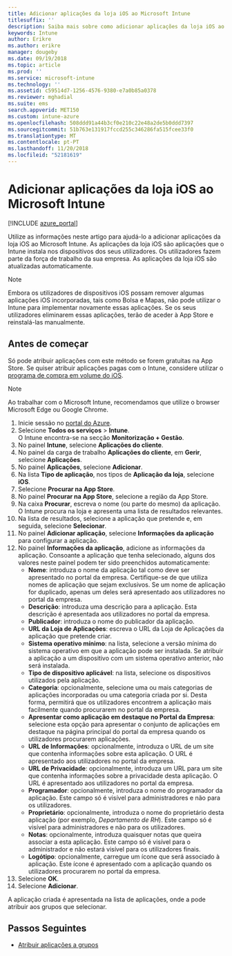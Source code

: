 ```yaml
---
title: Adicionar aplicações da loja iOS ao Microsoft Intune
titlesuffix: ''
description: Saiba mais sobre como adicionar aplicações da loja iOS ao Microsoft Intune.
keywords: Intune
author: Erikre
ms.author: erikre
manager: dougeby
ms.date: 09/19/2018
ms.topic: article
ms.prod: ''
ms.service: microsoft-intune
ms.technology: ''
ms.assetid: c59514d7-1256-4576-9380-e7a0b85a0378
ms.reviewer: mghadial
ms.suite: ems
search.appverid: MET150
ms.custom: intune-azure
ms.openlocfilehash: 508ddd91a44b3cf0e210c22e48a2de5b0ddd7397
ms.sourcegitcommit: 51b763e131917fccd255c346286fa515fcee33f0
ms.translationtype: MT
ms.contentlocale: pt-PT
ms.lasthandoff: 11/20/2018
ms.locfileid: "52181619"
---
```

# <a name="add-ios-store-apps-to-microsoft-intune"></a>Adicionar aplicações da loja iOS ao Microsoft Intune

[!INCLUDE [azure_portal](./includes/azure_portal.md)]

Utilize as informações neste artigo para ajudá-lo a adicionar aplicações da loja iOS ao Microsoft Intune. As aplicações da loja iOS são aplicações que o Intune instala nos dispositivos dos seus utilizadores. Os utilizadores fazem parte da força de trabalho da sua empresa. As aplicações da loja iOS são atualizadas automaticamente.

>[!NOTE]
>Embora os utilizadores de dispositivos iOS possam remover algumas aplicações iOS incorporadas, tais como Bolsa e Mapas, não pode utilizar o Intune para implementar novamente essas aplicações. Se os seus utilizadores eliminarem essas aplicações, terão de aceder à App Store e reinstalá-las manualmente.

## <a name="before-you-start"></a>Antes de começar

Só pode atribuir aplicações com este método se forem gratuitas na App Store. Se quiser atribuir aplicações pagas com o Intune, considere utilizar o [programa de compra em volume do iOS](vpp-apps-ios.md).

>[!NOTE]
>Ao trabalhar com o Microsoft Intune, recomendamos que utilize o browser Microsoft Edge ou Google Chrome.

1. Inicie sessão no [portal do Azure](https://portal.azure.com).
2. Selecione **Todos os serviços** > **Intune**.  
    O Intune encontra-se na secção **Monitorização + Gestão**.
3. No painel **Intune**, selecione **Aplicações do cliente**.
4. No painel da carga de trabalho **Aplicações do cliente**, em **Gerir**, selecione **Aplicações**.
5. No painel **Aplicações**, selecione **Adicionar**.
6. Na lista **Tipo de aplicação**, nos tipos de **Aplicação da loja**, selecione **iOS**.
7. Selecione **Procurar na App Store**.
8. No painel **Procurar na App Store**, selecione a região da App Store.
9. Na caixa **Procurar**, escreva o nome (ou parte do mesmo) da aplicação.  
    O Intune procura na loja e apresenta uma lista de resultados relevantes.
10. Na lista de resultados, selecione a aplicação que pretende e, em seguida, selecione **Selecionar**.
11. No painel **Adicionar aplicação**, selecione **Informações da aplicação** para configurar a aplicação.
12. No painel **Informações da aplicação**, adicione as informações da aplicação. Consoante a aplicação que tenha selecionado, alguns dos valores neste painel podem ter sido preenchidos automaticamente:
    - **Nome**: introduza o nome da aplicação tal como deve ser apresentado no portal da empresa. Certifique-se de que utiliza nomes de aplicação que sejam exclusivos. Se um nome de aplicação for duplicado, apenas um deles será apresentado aos utilizadores no portal da empresa.
    - **Descrição**: introduza uma descrição para a aplicação. Esta descrição é apresentada aos utilizadores no portal da empresa.
    - **Publicador**: introduza o nome do publicador da aplicação.
    - **URL da Loja de Aplicações**: escreva o URL da Loja de Aplicações da aplicação que pretende criar.
    - **Sistema operativo mínimo**: na lista, selecione a versão mínima do sistema operativo em que a aplicação pode ser instalada. Se atribuir a aplicação a um dispositivo com um sistema operativo anterior, não será instalada.
    - **Tipo de dispositivo aplicável**: na lista, selecione os dispositivos utilizados pela aplicação.
    - **Categoria**: opcionalmente, selecione uma ou mais categorias de aplicações incorporadas ou uma categoria criada por si. Desta forma, permitirá que os utilizadores encontrem a aplicação mais facilmente quando procurarem no portal da empresa.
    - **Apresentar como aplicação em destaque no Portal da Empresa**: selecione esta opção para apresentar o conjunto de aplicações em destaque na página principal do portal da empresa quando os utilizadores procurarem aplicações.
    - **URL de Informações**: opcionalmente, introduza o URL de um site que contenha informações sobre esta aplicação. O URL é apresentado aos utilizadores no portal da empresa.
    - **URL de Privacidade**: opcionalmente, introduza um URL para um site que contenha informações sobre a privacidade desta aplicação. O URL é apresentado aos utilizadores no portal da empresa.
    - **Programador**: opcionalmente, introduza o nome do programador da aplicação. Este campo só é visível para administradores e não para os utilizadores.
    - **Proprietário**: opcionalmente, introduza o nome do proprietário desta aplicação (por exemplo, *Departamento de RH*). Este campo só é visível para administradores e não para os utilizadores.
    - **Notas**: opcionalmente, introduza quaisquer notas que queira associar a esta aplicação. Este campo só é visível para o administrador e não estará visível para os utilizadores finais.
    - **Logótipo**: opcionalmente, carregue um ícone que será associado à aplicação. Este ícone é apresentado com a aplicação quando os utilizadores procurarem no portal da empresa.
13. Selecione **OK**.
14. Selecione **Adicionar**.

A aplicação criada é apresentada na lista de aplicações, onde a pode atribuir aos grupos que selecionar.

## <a name="next-steps"></a>Passos Seguintes

- [Atribuir aplicações a grupos](apps-deploy.md)
